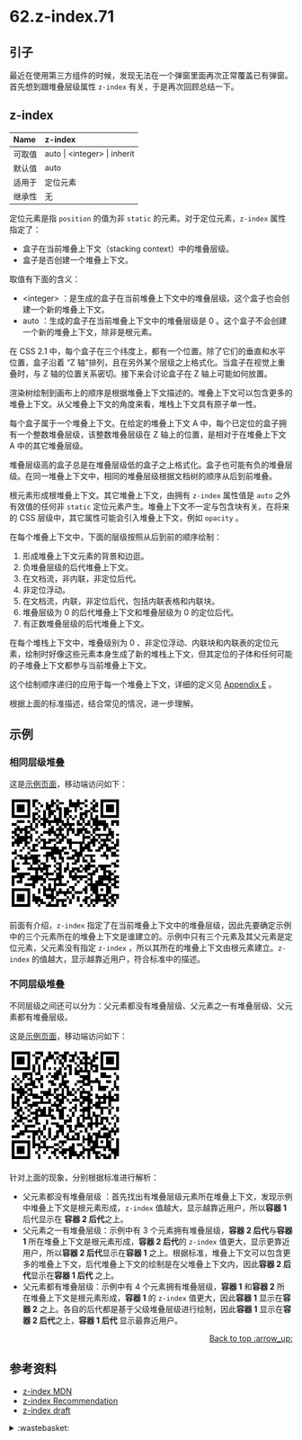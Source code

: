 # 62.z-index.71

## <a name="start"></a> 引子
最近在使用第三方组件的时候，发现无法在一个弹窗里面再次正常覆盖已有弹窗。首先想到跟堆叠层级属性 `z-index` 有关，于是再次回顾总结一下。

## <a name="z-index"></a> z-index

Name | z-index
:------------ | :-------------
可取值 | auto \| \<integer\> \| inherit
默认值 | auto
适用于 | 定位元素
继承性 | 无

定位元素是指 `position` 的值为非 `static` 的元素。对于定位元素，`z-index` 属性指定了：
- 盒子在当前堆叠上下文（stacking context）中的堆叠层级。
- 盒子是否创建一个堆叠上下文。

取值有下面的含义：
- \<integer\> ：是生成的盒子在当前堆叠上下文中的堆叠层级。这个盒子也会创建一个新的堆叠上下文。
- auto ：生成的盒子在当前堆叠上下文中的堆叠层级是 0 。这个盒子不会创建一个新的堆叠上下文，除非是根元素。


在 CSS 2.1 中，每个盒子在三个纬度上，都有一个位置。除了它们的垂直和水平位置，盒子沿着 “Z 轴”排列，且在另外某个层级之上格式化。当盒子在视觉上重叠时，与 Z 轴的位置关系密切。接下来会讨论盒子在 Z 轴上可能如何放置。

渲染树绘制到画布上的顺序是根据堆叠上下文描述的。堆叠上下文可以包含更多的堆叠上下文。从父堆叠上下文的角度来看，堆栈上下文具有原子单一性。

每个盒子属于一个堆叠上下文。在给定的堆叠上下文 A 中，每个已定位的盒子拥有一个整数堆叠层级，该整数堆叠层级在 Z 轴上的位置，是相对于在堆叠上下文 A 中的其它堆叠层级。

堆叠层级高的盒子总是在堆叠层级低的盒子之上格式化。盒子也可能有负的堆叠层级。在同一堆叠上下文中，相同的堆叠层级根据文档树的顺序从后到前堆叠。

根元素形成根堆叠上下文。其它堆叠上下文，由拥有 `z-index` 属性值是 `auto` 之外有效值的任何非 `static` 定位元素产生。堆叠上下文不一定与包含块有关。在将来的 CSS 层级中，其它属性可能会引入堆叠上下文，例如 `opacity` 。

在每个堆叠上下文中，下面的层级按照从后到前的顺序绘制：
1. 形成堆叠上下文元素的背景和边逛。
2. 负堆叠层级的后代堆叠上下文。
3. 在文档流，非内联，非定位后代。
4. 非定位浮动。
5. 在文档流，内联，非定位后代，包括内联表格和内联块。
6. 堆叠层级为 0 的后代堆叠上下文和堆叠层级为 0 的定位后代。
7. 有正数堆叠层级的后代堆叠上下文。

在每个堆栈上下文中，堆叠级别为 0 、非定位浮动、内联块和内联表的定位元素，绘制时好像这些元素本身生成了新的堆栈上下文，但其定位的子体和任何可能的子堆叠上下文都参与当前堆叠上下文。

这个绘制顺序递归的应用于每一个堆叠上下文，详细的定义见 [Appendix E][url-appendix-e] 。

根据上面的标准描述，结合常见的情况，进一步理解。

## 示例
### 相同层级堆叠
这是[示例页面][url-lab-same-level]，移动端访问如下：

![62-same-level][url-local-same]

前面有介绍，`z-index` 指定了在当前堆叠上下文中的堆叠层级，因此先要确定示例中的三个元素所在的堆叠上下文是谁建立的。示例中只有三个元素及其父元素是定位元素，父元素没有指定 `z-index` ，所以其所在的堆叠上下文由根元素建立。`z-index` 的值越大，显示越靠近用户，符合标准中的描述。


### 不同层级堆叠
不同层级之间还可以分为：父元素都没有堆叠层级、父元素之一有堆叠层级、父元素都有堆叠层级。

这是[示例页面][url-lab-diff-level]，移动端访问如下：

![62-diff-level][url-local-diff]

针对上面的现象，分别根据标准进行解析：
- 父元素都没有堆叠层级 ：首先找出有堆叠层级元素所在堆叠上下文，发现示例中堆叠上下文是根元素形成，`z-index` 值越大，显示越靠近用户，所以**容器 1** 后代显示在 **容器 2 后代**之上。
- 父元素之一有堆叠层级：示例中有 3 个元素拥有堆叠层级，**容器 2 后代**与**容器 1** 所在堆叠上下文是根元素形成，**容器 2 后代**的 `z-index` 值更大，显示更靠近用户，所以**容器 2 后代**显示在**容器 1** 之上。根据标准，堆叠上下文可以包含更多的堆叠上下文，后代堆叠上下文的绘制是在父堆叠上下文内，因此**容器 2 后代**显示在**容器 1 后代** 之上。
- 父元素都有堆叠层级：示例中有 4 个元素拥有堆叠层级，**容器 1** 和**容器 2** 所在堆叠上下文是根元素形成，**容器 1** 的 `z-index` 值更大，因此**容器 1** 显示在**容器 2** 之上。各自的后代都是基于父级堆叠层级进行绘制，因此**容器 1** 显示在**容器 2 后代**之上，**容器 1 后代** 显示最靠近用户。


<div align="right"><a href="#index">Back to top :arrow_up:</a></div>


## <a name="reference"></a> 参考资料
- [z-index MDN][url-mdn-z-index]
- [z-index Recommendation][url-z-index]
- [z-index draft][url-z-index-draft]


[url-base]:https://xxholic.github.io/segment

[url-mdn-z-index]:https://developer.mozilla.org/zh-CN/docs/Web/CSS/z-index
[url-z-index]:https://www.w3.org/TR/CSS2/visuren.html#z-index
[url-z-index-draft]:https://drafts.csswg.org/css2/visuren.html#layers
[url-appendix-e]:https://www.w3.org/TR/CSS2/zindex.html

[url-lab-same-level]:https://xxholic.github.io/lab/segment/62/index.html
[url-lab-diff-level]:https://xxholic.github.io/lab/segment/62/different.html

[url-local-same]:../images/62/qr-same.png
[url-local-diff]:../images/62/qr-diff.png


<details>
<summary>:wastebasket:</summary>

最近接触到几部关于异世界题材的番剧，想到之前看到的类似题材的作品，发现日本人还真是会玩花样，一点点的不同，故事的发展和走向，就会给人的感觉不一样，稍微的比较了一下其中的套路：
- 套路一：被召唤到异世界，一般是皇族宗教，然后要求拯救世界，拥有特殊能力，给了装备武器，但要自己组队打怪升级。
- 套路二：跟套路一不同之处，就是一次性会召唤多个勇者。
- 套路三：被神召唤出来，说明事由，跟神组队一起去异拯救世界，拥有特殊能力，需要打怪升级。
- 套路四：无意间进入到异世界，人生地不熟，碰到特定人物，拥有特殊能力，没有装备或本就不需要，需要组队打怪升级。
- 套路五：无意间进入到异世界，碰到一个历史时代，跟随历史事件发展。
- 套路六：有一个独特的空间，通向各个异世界，已这个空间为中心展开剧情。

</details>